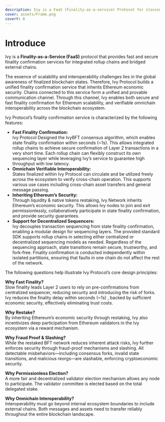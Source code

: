 ```yaml
---
description: Ivy is a FaaS (Finality-as-a-service) Protocol for sloving scalability and interoperability issues of Ethereum.
cover: assets/Frame.png
coverY: 0
---
```


# Introduce
Ivy is a **Finality-as-a-Service (FaaS)** protocol that provides fast and secure finality confirmation services for integrated rollup chains and bridged external chains.

The essence of scalability and interoperability challenges lies in the global awareness of finalized blockchain states. Therefore, Ivy Protocol builds a unified finality confirmation service that inherits Ethereum economic security. Chains connected to this service form a unified and provable communication channel. Through this channel, Ivy enables both secure and fast finality confirmation for Ethereum scalability, and verifiable omnichain interoperability across the blockchain ecosystem.

Ivy Protocol’s finality confirmation service is characterized by the following features:

* **Fast Finality Confirmation:**  
  Ivy Protocol Designed the IvyBFT consensus algorithm, which enables state finality confirmation within seconds (\~1s). This allows integrated rollup chains to achieve secure confirmation of Layer 2 transactions in a very short time. Each rollup chain can flexibly construct its own sequencing layer while leveraging Ivy’s service to guarantee high throughput with low latency.  
* **Omnichain Verifiable Interoperability:**  
  States finalized within Ivy Protocol can circulate and be utilized freely across the ecosystem to verify cross-chain operation. This supports various use cases including cross-chain asset transfers and general message passing.  
* **Inheriting Ethereum’s Security:**  
  Through liquidity & native tokens restaking, Ivy Network inherits Ethereum’s economic security. This allows Ivy nodes to join and exit permissionlessly, collaboratively participate in state finality confirmation, and provide security guarantees.  
* **Support for Decentralized Sequencers:**  
  Ivy decouples transaction sequencing from state finality confirmation, enabling a modular design for sequencing layers. The provided standard SDK supports rollup chains in selecting either centralized or decentralized sequencing models as needed. Regardless of the sequencing approach, state transitions remain secure, trustworthy, and fork-free. Finality confirmation is conducted independently within isolated partitions, ensuring that faults in one chain do not affect the rest of the network.

The following questions help illustrate Ivy Protocol’s core design principles:

**Why Fast Finality?**  
Slow finality leads Layer 2 users to rely on pre-confirmations from centralized sequencer, reducing security and introducing the risk of forks. Ivy reduces the finality delay within seconds (\~1s) , backed by sufficient economic security, effectively eliminating trust costs.

**Why Restake?**  
By inheriting Ethereum’s economic security through restaking, Ivy also incentivizes deep participation from Ethereum validators in the Ivy ecosystem via a reward mechanism.

**Why Fraud Proof & Slashing?**  
While the restaked BFT network reduces inherent attack risks, Ivy further enforces security through fraud-proof mechanisms and slashing. All detectable misbehaviors—including consensus forks, invalid state transitions, and malicious reorgs—are slashable, enforcing cryptoeconomic security.

**Why Permissionless Election?**  
A more fair and decentralized validator election mechanism allows any node to participate. The validator committee is elected based on the total delegated stake.

**Why Omnichain Interoperability?**  
Interoperability must go beyond internal ecosystem boundaries to include external chains. Both messages and assets need to transfer reliably throughout the entire blockchain landscape.